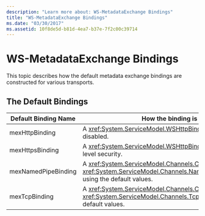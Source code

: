 ```yaml
---
description: "Learn more about: WS-MetadataExchange Bindings"
title: "WS-MetadataExchange Bindings"
ms.date: "03/30/2017"
ms.assetid: 10f8de5d-b81d-4ea7-b37e-7f2c00c39714
---
```

# WS-MetadataExchange Bindings

This topic describes how the default metadata exchange bindings are constructed for various transports.  
  
## The Default Bindings  
  
|Default Binding Name|How the binding is constructed|  
|--------------------------|------------------------------------|  
|mexHttpBinding|A <xref:System.ServiceModel.WSHttpBinding> with transport-level security disabled.|  
|mexHttpsBinding|A <xref:System.ServiceModel.WSHttpBinding> that supports transport-level security.|  
|mexNamedPipeBinding|A  <xref:System.ServiceModel.Channels.CustomBinding> with a <xref:System.ServiceModel.Channels.NamedPipeTransportBindingElement> using the default values.|  
|mexTcpBinding|A <xref:System.ServiceModel.Channels.CustomBinding> with a <xref:System.ServiceModel.Channels.TcpTransportBindingElement> using default values.|
